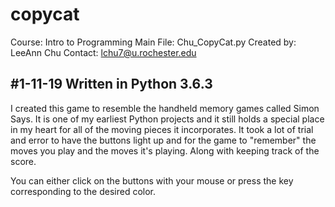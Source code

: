 # copycat
Course: Intro to Programming
Main File: Chu_CopyCat.py
Created by: LeeAnn Chu
Contact: lchu7@u.rochester.edu

#1-11-19
Written in Python 3.6.3
-------------------------------------------------------------

I created this game to resemble the handheld memory games called Simon Says. It is one of my earliest Python projects and it still holds a special place in my heart for all of the moving pieces it incorporates. 
It took a lot of trial and error to have the buttons light up and for the game to "remember" the moves you play and the moves it's playing. Along with keeping track of the score. 

You can either click on the buttons with your mouse or press the key corresponding to the desired color.
